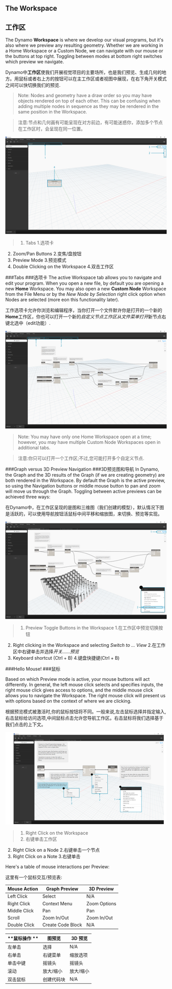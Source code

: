 ## The Workspace
## 工作区

The Dynamo **Workspace** is where we develop our visual programs, but it's also where we preview any resulting geometry. Whether we are working in a Home Workspace or a Custom Node, we can navigate with our mouse or the buttons at top right. Toggling between modes at bottom right switches which preview we navigate.

Dynamo中**工作区**使我们开展视觉项目的主要场所，也是我们预览、生成几何的地方。用鼠标或者右上方的按钮可以在主工作区或者视图中展现，在右下角开关模式之间可以快切换我们的预览.

> Note: Nodes and geometry have a draw order so you may have objects rendered on top of each other. This can be confusing when adding multiple nodes in sequence as they may be rendered in the same position in the Workspace.

>  注意:节点和几何画有可能呈现在对方前边，有可能迷惑你，添加多个节点在工作区时，会呈现在同一位置。

![Workspace Regions](images/2-3/01-WorkspaceRegions.png)

>1. Tabs
>1.选项卡
2. Zoom/Pan Buttons
2.变焦/盘按钮
3. Preview Mode
3.预览模式
4. Double Clicking on the Workspace
4.双击工作区


###Tabs
###选项卡
The active Workspace tab allows you to navigate and edit your program. When you open a new file, by default you are opening a new **Home** Workspace. You may also open a new **Custom Node** Workspace from the File Menu or by the *New Node by Selection* right click option when Nodes are selected (more eon this functionality later).

工作选项卡允许你浏览和编辑程序，当你打开一个文件默许你是打开的一个新的**Home**工作区，你也可以打开一个新的*自定义节点工作区从文件菜单打开*新节点右键北选中（edit功能）.

![Tabs](images/2-3/02-Tabs.png)

> Note: You may have only one Home Workspace open at a time; however, you may have multiple Custom Node Workspaces open in additional tabs.

> 注意:你只可以打开一个工作区;不过,您可能打开多个自定义节点.

###Graph versus 3D Preview Navigation
###3D预览图和导航
In Dynamo, the Graph and the 3D results of the Graph (if we are creating geometry) are both rendered in the Workspace. By default the Graph is the active preview, so using the Navigation buttons or middle mouse button to pan and zoom will move us through the Graph. Toggling between active previews can be achieved three ways:

在Dynamo中，在工作区呈现的是图和三维图（我们创建的模型），默认情况下图是活跃的，可以使用导航按钮活鼠标中间平移和缩放图，来切换、预览等实现。

![Navigation](images/2-3/03-PreviewNavigations.png)

> 1. Preview Toggle Buttons in the Workspace
> 1.在工作区中预览切换按钮
2. Right clicking in the Workspace and selecting *Switch to ... View*
2.在工作区中右键单击并选择*开关……预览*
3. Keyboard shortcut (Ctrl + B)
4.键盘快捷键(Ctrl + B)


###Hello Mouse!
###鼠标

Based on which Preview mode is active, your mouse buttons will act differently. In general, the left mouse click selects and specifies inputs, the right mouse click gives access to options, and the middle mouse click allows you to navigate the Workspace. The right mouse click will present us with options based on the context of where we are clicking.

根据预览模式被激活时,你的鼠标按钮将不同。一般来说,左击鼠标选择并指定输入,右击鼠标给访问选项,中间鼠标点击允许您导航工作区。右击鼠标将我们选择基于我们点击的上下文。

![Hello Mouse](images/2-3/04-HelloMouse.png)

>1. Right Click on the Workspace
>1. 右键单击工作区
2. Right Click on a Node
2.右键单击一个节点
3. Right Click on a Note
3.右键单击

Here's a table of mouse interactions per Preview:

这里有一个鼠标交互/预览表:

**Mouse Action** | **Graph Preview** | **3D Preview**
--- | --- | ---
Left Click | Select | N/A
Right Click | Context Menu | Zoom Options
Middle Click | Pan | Pan
Scroll | Zoom In/Out | Zoom In/Out
Double Click | Create Code Block | N/A

**鼠标操作 ** | **图预览** | **3D 预览**
--- | --- | ---
左单击 | 选择 | N/A
右单击 | 右键菜单 | 缩放选项
单击中键 | 摇镜头 | 摇镜头
滚动 | 放大/缩小 | 放大/缩小
双击鼠标 | 创建代码块 | N/A

